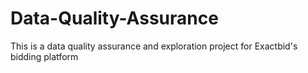 # Data-Quality-Assurance
This is a data quality assurance and exploration project for Exactbid's bidding platform
